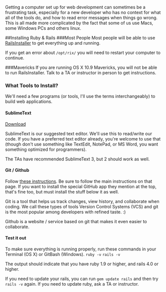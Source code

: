 Getting a computer set up for web development can sometimes be a frustrating task, especially for a new developer who has no context for what all of the tools do, and how to read error messages when things go wrong. This is all made more complicated by the fact that some of us use Macs, some Windows PCs and others linux.

##Installing Ruby & Rails
###Most People
Most people will be able to use [RailsInstaller](http://railsinstaller.org) to get everything up and running. 

If you get an error about `/opt/rix/` you will need to restart your computer to continue.

###Mavericks
If you are running OS X 10.9 Mavericks, you will not be able to run RailsInstaller. Talk to a TA or instructor in person to get instructions.

### What Tools to Install?

We'll need a few programs (or tools, I'll use the terms interchangeably) to build web applications. 

#### SublimeText

[Download](http://www.sublimetext.com)

SublimeText is our suggested text editor. We'll use this to read/write our code. If you have a preferred text editor already, you're welcome to use that (though don't use something like TextEdit, NotePad, or MS Word, you want something optimized for programmers).

The TAs have recommended SublimeText 3, but 2 should work as well.

#### Git / Github

Follow [these instructions](https://help.github.com/articles/set-up-git). Be sure to follow the main instructions on that page. If you want to install the special GitHub app they mention at the top, that's fine too, but must install the stuff below it as well.

Git is a tool that helps us track changes, view history, and collaborate when coding. We call these types of tools Version Control Systems (VCS) and git is the most popular among developers with refined taste. :)

Github is a website / service based on git that makes it even easier to collaborate.

#### Test it out
To make sure everything is running properly, run these commands in your Terminal (OS X) or GitBash (Windows).
`ruby -v`
`rails -v`

The output should indicate that you have ruby 1.9 or higher, and rails 4.0 or higher.

If you need to update your rails, you can run `gem update rails` and then try `rails -v` again. If you need to update ruby, ask a TA or instructor.